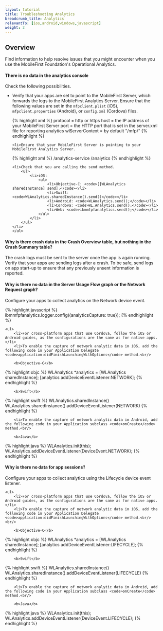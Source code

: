 ```yaml
---
layout: tutorial
title: Troubleshooting Analytics
breadcrumb_title: Analytics
relevantTo: [ios,android,windows,javascript]
weight: 2
---
```


## Overview
Find information to help resolve issues that you might encounter when you use the MobileFirst Foundation's Operational Analytics.

<div class="panel panel-default">
  <div class="panel-heading"><h4>There is no data in the analytics console</h4></div>
  <div class="panel-body">
  <p>Check the following possibilities.</p>
  <ul>
    <li>Verify that your apps are set to point to the MobileFirst Server, which forwards the logs to the MobileFirst Analytics Server. Ensure that the following values are set in the <code>mfpclient.plist</code> (iOS),  <code>mfpclient.properties</code> (Android), or <code>config.xml</code> (Cordova) files.

{% highlight xml %}
protocol = http or https
host = the IP address of your MobileFirst Server
port = the HTTP port that is set in the server.xml file for reporting analytics
wlServerContext = by default "/mfp/"
{% endhighlight %}</li>

    <li>Ensure that your MobileFirst Server is pointing to your MobileFirst Analytics Server.

{% highlight xml %}
/analytics-service
/analytics
{% endhighlight %}</li>

    <li>Check that you are calling the send method.
        <ul>
            <li>iOS:
                <ul>
                    <li>Objective-C: <code>[[WLAnalytics sharedInstance] send];</code></li>
                    <li>Swift:  <code>WLAnalytics.sharedInstance().send()</code></li>
                    <li>Android: <code>WLAnalytics.send();</code></li>
                    <li>Cordova: <code>WL.Analytics.send();</code></li>
                    <li>Web: <code>ibmmfpfanalytics.send();</code></li>
                </ul>
            </li>
        </ul>
    </li>
    </ul>
  </div>
</div>

<div class="panel panel-default">
  <div class="panel-heading"><h4>Why is there crash data in the Crash Overview table, but nothing in the Crash Summary table?</h4></div>
  <div class="panel-body">
    <p>The crash logs must be sent to the server once the app is again running. Verify that your apps are sending logs after a crash. To be safe, send logs on app start-up to ensure that any previously unsent information is reported.</p>
  </div>
</div>

<div class="panel panel-default">
  <div class="panel-heading"><h4>Why is there no data in the Server Usage Flow graph or the Network Request graph?</h4></div>
  <div class="panel-body">
    <p>Configure your apps to collect analytics on the Network device event.</p>

{% highlight javascript %}
ibmmfpfanalytics.logger.config({analyticsCapture: true});
{% endhighlight %}

    <ul>
        <li>For cross-platform apps that use Cordova, follow the iOS or Android guides, as the configurations are the same as for native apps.</li>
        <li>To enable the capture of network analytic data in iOS, add the following code in your Application Delegate <code>application:didFinishLaunchingWithOptions</code> method.<br/>

        <b>Objective-C</b>

{% highlight objc %}
WLAnalytics *analytics = [WLAnalytics sharedInstance];
[analytics addDeviceEventListener:NETWORK];
{% endhighlight %}

        <b>Swift</b>

{% highlight swift %}
WLAnalytics.sharedInstance()
WLAnalytics.sharedInstance().addDeviceEventListener(NETWORK)
{% endhighlight %}</li>

        <li>To enable the capture of network analytic data in Android, add the following code in your Application subclass <code>onCreate</code> method.<br/>

        <b>Java</b>
{% highlight java %}
WLAnalytics.init(this);
WLAnalytics.addDeviceEventListener(DeviceEvent.NETWORK);
{% endhighlight %}</li>
    </ul>
  </div>
</div>

<div class="panel panel-default">
  <div class="panel-heading"><h4>Why is there no data for app sessions?</h4></div>
  <div class="panel-body">
    <p>Configure your apps to collect analytics using the Lifecycle device event listener.</p>

    <ul>
        <li>For cross-platform apps that use Cordova, follow the iOS or Android guides, as the configurations are the same as for native apps.</li>
        <li>To enable the capture of network analytic data in iOS, add the following code in your Application Delegate <code>application:didFinishLaunchingWithOptions</code> method.<br/><br/>

        <b>Objective-C</b>

{% highlight objc %}
WLAnalytics *analytics = [WLAnalytics sharedInstance];
[analytics addDeviceEventListener:LIFECYCLE];
{% endhighlight %}

        <b>Swift</b>

{% highlight swift %}
WLAnalytics.sharedInstance()
WLAnalytics.sharedInstance().addDeviceEventListener(LIFECYCLE)
{% endhighlight %}</li>

        <li>To enable the capture of network analytic data in Android, add the following code in your Application subclass <code>onCreate</code> method.<br/>

        <b>Java</b>

{% highlight java %}
WLAnalytics.init(this);
WLAnalytics.addDeviceEventListener(DeviceEvent.LIFECYCLE);
{% endhighlight %}</li>
    </ul>
  </div>
</div>

